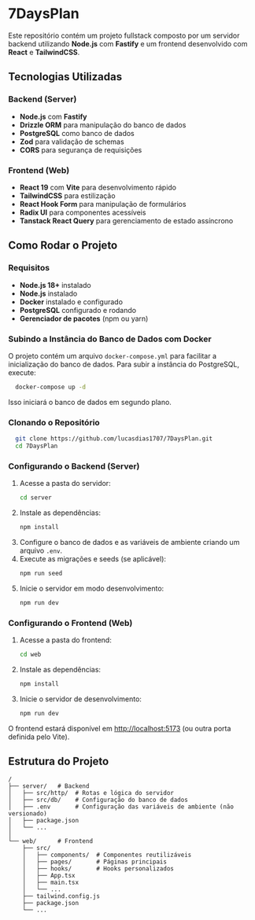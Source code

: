 # 7DaysPlan

Este repositório contém um projeto fullstack composto por um servidor backend utilizando **Node.js** com **Fastify** e um frontend desenvolvido com **React** e **TailwindCSS**.

## Tecnologias Utilizadas

### Backend (Server)
- **Node.js** com **Fastify**
- **Drizzle ORM** para manipulação do banco de dados
- **PostgreSQL** como banco de dados
- **Zod** para validação de schemas
- **CORS** para segurança de requisições

### Frontend (Web)
- **React 19** com **Vite** para desenvolvimento rápido
- **TailwindCSS** para estilização
- **React Hook Form** para manipulação de formulários
- **Radix UI** para componentes acessíveis
- **Tanstack React Query** para gerenciamento de estado assíncrono

## Como Rodar o Projeto

### Requisitos
- **Node.js 18+** instalado
- **Node.js** instalado
- **Docker** instalado e configurado
- **PostgreSQL** configurado e rodando
- **Gerenciador de pacotes** (npm ou yarn)

### Subindo a Instância do Banco de Dados com Docker
O projeto contém um arquivo `docker-compose.yml` para facilitar a inicialização do banco de dados. Para subir a instância do PostgreSQL, execute:
```sh
  docker-compose up -d
```
Isso iniciará o banco de dados em segundo plano.

### Clonando o Repositório
```sh
  git clone https://github.com/lucasdias1707/7DaysPlan.git
  cd 7DaysPlan
```

### Configurando o Backend (Server)
1. Acesse a pasta do servidor:
   ```sh
   cd server
   ```
2. Instale as dependências:
   ```sh
   npm install
   ```
3. Configure o banco de dados e as variáveis de ambiente criando um arquivo `.env`.
4. Execute as migrações e seeds (se aplicável):
   ```sh
   npm run seed
   ```
5. Inicie o servidor em modo desenvolvimento:
   ```sh
   npm run dev
   ```

### Configurando o Frontend (Web)
1. Acesse a pasta do frontend:
   ```sh
   cd web
   ```
2. Instale as dependências:
   ```sh
   npm install
   ```
3. Inicie o servidor de desenvolvimento:
   ```sh
   npm run dev
   ```

O frontend estará disponível em [http://localhost:5173](http://localhost:5173) (ou outra porta definida pelo Vite).

## Estrutura do Projeto
```
/
├── server/   # Backend
│   ├── src/http/  # Rotas e lógica do servidor
│   ├── src/db/    # Configuração do banco de dados
│   ├── .env       # Configuração das variáveis de ambiente (não versionado)
│   ├── package.json
│   └── ...
│
└── web/      # Frontend
    ├── src/
    │   ├── components/  # Componentes reutilizáveis
    │   ├── pages/       # Páginas principais
    │   ├── hooks/       # Hooks personalizados
    │   ├── App.tsx
    │   ├── main.tsx
    │   └── ...
    ├── tailwind.config.js
    ├── package.json
    └── ...
```